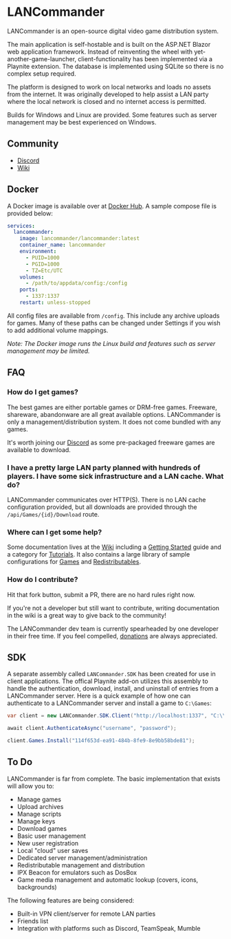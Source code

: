 
# LANCommander
LANCommander is an open-source digital video game distribution system.

The main application is self-hostable and is built on the ASP.NET Blazor web application framework. Instead of reinventing the wheel with yet-another-game-launcher, client-functionality has been implemented via a Playnite extension. The database is implemented using SQLite so there is no complex setup required.

The platform is designed to work on local networks and loads no assets from the internet. It was originally developed to help assist a LAN party where the local network is closed and no internet access is permitted.

Builds for Windows and Linux are provided. Some features such as server management may be best experienced on Windows.

## Community
* [Discord](https://discord.gg/vDEEWVt8EM)
* [Wiki](https://lancommander.app/index.php/Main_Page)

## Docker
A Docker image is available over at [Docker Hub](https://hub.docker.com/r/lancommander/lancommander). A sample compose file is provided below:

```yaml
services:
  lancommander:
    image: lancommander/lancommander:latest
    container_name: lancommander
    environment:
      - PUID=1000
      - PGID=1000
      - TZ=Etc/UTC
    volumes:
      - /path/to/appdata/config:/config
    ports:
      - 1337:1337
    restart: unless-stopped
```

All config files are available from `/config`. This include any archive uploads for games. Many of these paths can be changed under Settings if you wish to add additional volume mappings.

_Note: The Docker image runs the Linux build and features such as server management may be limited._

## FAQ
### How do I get games?
The best games are either portable games or DRM-free games. Freeware, shareware, abandonware are all great available options. LANCommander is only a management/distribution system. It does not come bundled with any games.

It's worth joining our [Discord](https://discord.gg/vDEEWVt8EM) as some pre-packaged freeware games are available to download.

### I have a pretty large LAN party planned with hundreds of players. I have some sick infrastructure and a LAN cache. What do?
LANCommander communicates over HTTP(S). There is no LAN cache configuration provided, but all downloads are provided through the `/api/Games/{id}/Download` route.

### Where can I get some help?
Some documentation lives at the [Wiki](https://lancommander.app/index.php/Main_Page) including a [Getting Started](https://lancommander.app/index.php/Tutorials:Getting_Started) guide and a category for [Tutorials](https://lancommander.app/index.php/Category:Tutorials). It also contains a large library of sample configurations for [Games](https://lancommander.app/index.php/Category:Games) and [Redistributables](https://lancommander.app/index.php/Category:Redistributables).

### How do I contribute?
Hit that fork button, submit a PR, there are no hard rules right now.

If you're not a developer but still want to contribute, writing documentation in the wiki is a great way to give back to the community!

The LANCommander dev team is currently spearheaded by one developer in their free time. If you feel compelled, [donations](https://www.paypal.com/donate/?business=LBJW6PFMFLULA&no_recurring=0&currency_code=USD) are always appreciated.

## SDK
A separate assembly called `LANCommander.SDK` has been created for use in client applications. The offical Playnite add-on utilizes this assembly to handle the authentication, download, install, and uninstall of entries from a LANCommander server. Here is a quick example of how one can authenticate to a LANCommander server and install a game to `C:\Games`:

```csharp
var client = new LANCommander.SDK.Client("http://localhost:1337", "C:\\Games");

await client.AuthenticateAsync("username", "password");

client.Games.Install("114f653d-ea91-484b-8fe9-8e9bb58bde81");
```

## To Do
LANCommander is far from complete. The basic implementation that exists will allow you to:
 - Manage games
 - Upload archives
 - Manage scripts
 - Manage keys
 - Download games
 - Basic user management
 - New user registration
 - Local "cloud" user saves
 - Dedicated server management/administration
 - Redistributable management and distribution
 - IPX Beacon for emulators such as DosBox
 - Game media management and automatic lookup (covers, icons, backgrounds)

The following features are being considered:
 - Built-in VPN client/server for remote LAN parties
 - Friends list
 - Integration with platforms such as Discord, TeamSpeak, Mumble
